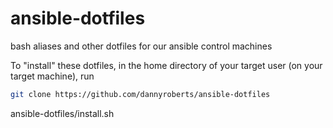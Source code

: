 # ansible-dotfiles
bash aliases and other dotfiles for our ansible control machines

To "install" these dotfiles, in the home directory of your target user (on your target machine),
run

```bash
git clone https://github.com/dannyroberts/ansible-dotfiles
```

ansible-dotfiles/install.sh
